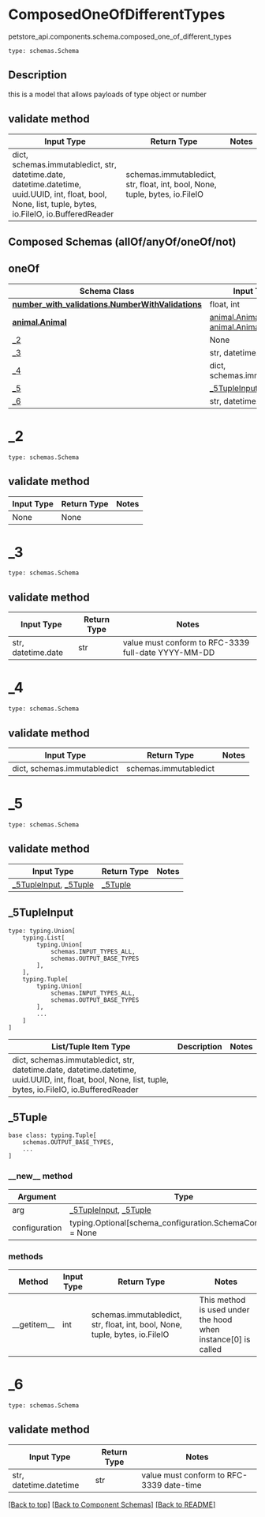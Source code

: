 # ComposedOneOfDifferentTypes
petstore_api.components.schema.composed_one_of_different_types
```
type: schemas.Schema
```

## Description
this is a model that allows payloads of type object or number

## validate method
Input Type | Return Type | Notes
------------ | ------------- | -------------
dict, schemas.immutabledict, str, datetime.date, datetime.datetime, uuid.UUID, int, float, bool, None, list, tuple, bytes, io.FileIO, io.BufferedReader | schemas.immutabledict, str, float, int, bool, None, tuple, bytes, io.FileIO |

## Composed Schemas (allOf/anyOf/oneOf/not)
## oneOf
Schema Class | Input Type | Return Type
------------ | ---------- | -----------
[**number_with_validations.NumberWithValidations**](../../components/schema/number_with_validations.md) | float, int | float, int
[**animal.Animal**](../../components/schema/animal.md) | [animal.AnimalDictInput](../../components/schema/animal.md#animaldictinput), [animal.AnimalDict](../../components/schema/animal.md#animaldict) | [animal.AnimalDict](../../components/schema/animal.md#animaldict)
[_2](#_2) | None | None
[_3](#_3) | str, datetime.date | str
[_4](#_4) | dict, schemas.immutabledict | schemas.immutabledict
[_5](#_5) | [_5TupleInput](#_5tupleinput), [_5Tuple](#_5tuple) | [_5Tuple](#_5tuple)
[_6](#_6) | str, datetime.datetime | str

# _2
```
type: schemas.Schema
```

## validate method
Input Type | Return Type | Notes
------------ | ------------- | -------------
None | None |

# _3
```
type: schemas.Schema
```

## validate method
Input Type | Return Type | Notes
------------ | ------------- | -------------
str, datetime.date | str | value must conform to RFC-3339 full-date YYYY-MM-DD

# _4
```
type: schemas.Schema
```

## validate method
Input Type | Return Type | Notes
------------ | ------------- | -------------
dict, schemas.immutabledict | schemas.immutabledict |

# _5
```
type: schemas.Schema
```

## validate method
Input Type | Return Type | Notes
------------ | ------------- | -------------
[_5TupleInput](#_5tupleinput), [_5Tuple](#_5tuple) | [_5Tuple](#_5tuple) |

## _5TupleInput
```
type: typing.Union[
    typing.List[
        typing.Union[
            schemas.INPUT_TYPES_ALL,
            schemas.OUTPUT_BASE_TYPES
        ],
    ],
    typing.Tuple[
        typing.Union[
            schemas.INPUT_TYPES_ALL,
            schemas.OUTPUT_BASE_TYPES
        ],
        ...
    ]
]
```
List/Tuple Item Type | Description | Notes
-------------------- | ------------- | -------------
dict, schemas.immutabledict, str, datetime.date, datetime.datetime, uuid.UUID, int, float, bool, None, list, tuple, bytes, io.FileIO, io.BufferedReader |  |

## _5Tuple
```
base class: typing.Tuple[
    schemas.OUTPUT_BASE_TYPES,
    ...
]
```
### &lowbar;&lowbar;new&lowbar;&lowbar; method
Argument | Type
-------- | ------
arg      | [_5TupleInput](#_5tupleinput), [_5Tuple](#_5tuple)
configuration | typing.Optional[schema_configuration.SchemaConfiguration] = None

### methods
Method | Input Type | Return Type | Notes
------ | ---------- | ----------- | ------
&lowbar;&lowbar;getitem&lowbar;&lowbar; | int | schemas.immutabledict, str, float, int, bool, None, tuple, bytes, io.FileIO | This method is used under the hood when instance[0] is called

# _6
```
type: schemas.Schema
```

## validate method
Input Type | Return Type | Notes
------------ | ------------- | -------------
str, datetime.datetime | str | value must conform to RFC-3339 date-time

[[Back to top]](#top) [[Back to Component Schemas]](../../../README.md#Component-Schemas) [[Back to README]](../../../README.md)
